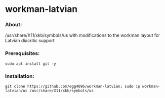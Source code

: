 # workman-latvian
### About:
/usr/share/X11/xkb/symbols/us with modifications to the workman layout for Latvian diacritic support

### Prerequisites:
`sudo apt install git -y`

### Installation:
`git clone https://github.com/egg4096/workman-latvian; sudo cp workman-latvian/us /usr/share/X11/xkb/symbols/us`
